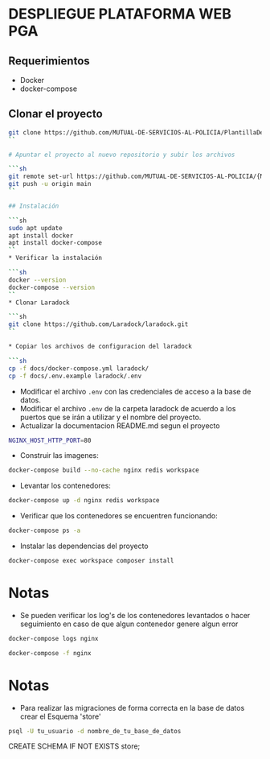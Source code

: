 # DESPLIEGUE PLATAFORMA WEB PGA

##
## Requerimientos

* Docker
* docker-compose

## Clonar el proyecto

```sh
git clone https://github.com/MUTUAL-DE-SERVICIOS-AL-POLICIA/PlantillaDeTrabajo.git
``

# Apuntar el proyecto al nuevo repositorio y subir los archivos

```sh
git remote set-url https://github.com/MUTUAL-DE-SERVICIOS-AL-POLICIA/{NombreProyecto}.git
git push -u origin main
``

## Instalación

```sh
sudo apt update
apt install docker
apt install docker-compose
``
* Verificar la instalación

```sh
docker --version
docker-compose --version
``
* Clonar Laradock

```sh
git clone https://github.com/Laradock/laradock.git
``

* Copiar los archivos de configuracion del laradock

```sh
cp -f docs/docker-compose.yml laradock/
cp -f docs/.env.example laradock/.env
```

* Modificar el archivo `.env` con las credenciales de acceso a la base de datos.
* Modificar el archivo `.env` de la carpeta laradock de acuerdo a los puertos que se irán a utilizar y el nombre del proyecto.
* Actualizar la documentacion README.md segun el proyecto

```sh
NGINX_HOST_HTTP_PORT=80
```

* Construir las imagenes:

```sh
docker-compose build --no-cache nginx redis workspace
```

* Levantar los contenedores:

```sh
docker-compose up -d nginx redis workspace
```

* Verificar que los contenedores se encuentren funcionando:

```sh
docker-compose ps -a
```

* Instalar las dependencias del proyecto

```sh
docker-compose exec workspace composer install
```

# Notas

* Se pueden verificar los log's de los contenedores levantados o hacer seguimiento en caso de que algun contenedor genere algun error

```sh
docker-compose logs nginx

docker-compose -f nginx
```

# Notas

* Para realizar las migraciones de forma correcta en la base de datos crear el Esquema 'store'

```sh
psql -U tu_usuario -d nombre_de_tu_base_de_datos
```
CREATE SCHEMA IF NOT EXISTS store;
